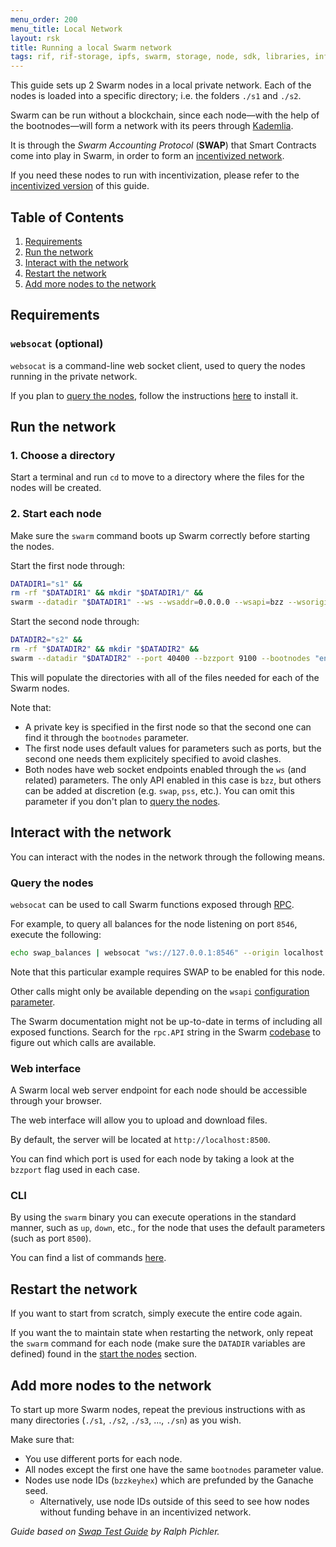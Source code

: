 ```yaml
---
menu_order: 200
menu_title: Local Network
layout: rsk
title: Running a local Swarm network
tags: rif, rif-storage, ipfs, swarm, storage, node, sdk, libraries, infrastructure, protocols, mvp, design, rbtc, defi, decentralized, quick-start, guides, tutorial, networks, dapps, tools, rootstock, rsk, ethereum, smart-contracts, install, get-started, how-to, mainnet, testnet, contracts, wallets, web3, crypto
---
```


This guide sets up 2 Swarm nodes in a local private network. Each of the nodes is loaded into a specific directory; i.e. the folders `./s1` and `./s2`.

Swarm can be run without a blockchain, since each node—with the help of the bootnodes—will form a network with its peers through [Kademlia](https://en.wikipedia.org/wiki/Kademlia).

It is through the _Swarm Accounting Protocol_ (**SWAP**) that Smart Contracts come into play in Swarm, in order to form an <a href="/rif/storage/providers/swarm/incentives/">incentivized network</a>.

If you need these nodes to run with incentivization, please refer to the <a href="/rif/storage/providers/swarm/guides/local-network-incentives/"> incentivized version</a> of this guide.

## Table of Contents

1. [Requirements](#requirements)
2. [Run the network](#run-the-network)
3. [Interact with the network](#interact-with-the-network)
4. [Restart the network](#restart-the-network)
5. [Add more nodes to the network](#add-more-nodes-to-the-network)

## Requirements

### `websocat` (optional)

`websocat` is a command-line web socket client, used to query the nodes running in the private network.

If you plan to [query the nodes](#query-the-nodes), follow the instructions [here](https://github.com/vi/websocat/) to install it.

## Run the network

### 1. Choose a directory

Start a terminal and run `cd` to move to a directory where the files for the nodes will be created.

### 2. Start each node

Make sure the `swarm` command boots up Swarm correctly before starting the nodes.

Start the first node through:

```bash
DATADIR1="s1" &&
rm -rf "$DATADIR1" && mkdir "$DATADIR1/" &&
swarm --datadir "$DATADIR1" --ws --wsaddr=0.0.0.0 --wsapi=bzz --wsorigins='*' --bzzkeyhex 40b3e576b606d4580ad3c875e9fda07ba3e4d99a40534c5bf1bc72226451adb1 --nodekeyhex 2eae3526db799cb5f1ab6ab64255ba8182cdaeb4f773a0ae1244f4ca59978dc2
```

Start the second node through:

```bash
DATADIR2="s2" &&
rm -rf "$DATADIR2" && mkdir "$DATADIR2" &&
swarm --datadir "$DATADIR2" --port 40400 --bzzport 9100 --bootnodes "enode://9b7571c26d50bed78f614be5bf3b2d661176fdfeb546f100b84dd03545f4bc98e42e640286ac92fe110ec5f4995141743e47d8f642aa49ac05bd5f2cab2e881a@127.0.0.1:30399" --ws --wsaddr=0.0.0.0 --wsapi=bzz --wsport 8556 --wsorigins='*'
```

This will populate the directories with all of the files needed for each of the Swarm nodes.

Note that:

- A private key is specified in the first node so that the second one can find it through the `bootnodes` parameter.
- The first node uses default values for parameters such as ports, but the second one needs them explicitely specified to avoid clashes.
- Both nodes have web socket endpoints enabled through the `ws` (and related) parameters. The only API enabled in this case is `bzz`, but others can be added at discretion (e.g. `swap`, `pss`, etc.). You can omit this parameter if you don't plan to [query the nodes](#query-the-nodes).

## Interact with the network

You can interact with the nodes in the network through the following means.

### Query the nodes

`websocat` can be used to call Swarm functions exposed through [RPC](https://www.tutorialspoint.com/remote-procedure-call-rpc).

For example, to query all balances for the node listening on port `8546`, execute the following:

```bash
echo swap_balances | websocat "ws://127.0.0.1:8546" --origin localhost --jsonrpc -n --one-message &&
```

Note that this particular example requires SWAP to be enabled for this node.

Other calls might only be available depending on the `wsapi` [configuration parameter](https://swarm-guide.readthedocs.io/en/latest/node_operator.html#general-configuration-parameters).

The Swarm documentation might not be up-to-date in terms of including all exposed functions. Search for the `rpc.API` string in the Swarm [codebase](https://github.com/ethersphere/swarm) to figure out which calls are available.

### Web interface

A Swarm local web server endpoint for each node should be accessible through your browser.

The web interface will allow you to upload and download files.

By default, the server will be located at `http://localhost:8500`.

You can find which port is used for each node by taking a look at the `bzzport` flag used in each case.

### CLI

By using the `swarm` binary you can execute operations in the standard manner, such as `up`, `down`, etc., for the node that uses the default parameters (such as port `8500`).

You can find a list of commands [here](https://swarm-guide.readthedocs.io/en/latest/dapp_developer/upload_cli.html#reference-table).

## Restart the network

If you want to start from scratch, simply execute the entire code again.

If you want the to maintain state when restarting the network, only repeat the `swarm` command for each node (make sure the `DATADIR` variables are defined) found in the [start the nodes](#run-the-network) section.

## Add more nodes to the network

To start up more Swarm nodes, repeat the previous instructions with as many directories (`./s1`, `./s2`, `./s3`, ..., `./sn`) as you wish.

Make sure that:

- You use different ports for each node.
- All nodes except the first one have the same `bootnodes` parameter value.
- Nodes use node IDs (`bzzkeyhex`) which are prefunded by the Ganache seed.
  - Alternatively, use node IDs outside of this seed to see how nodes without funding behave in an incentivized network.

_Guide based on [Swap Test Guide](https://hackmd.io/yZLFmgdSRDCMEpBXCiBeBA?view) by Ralph Pichler._
